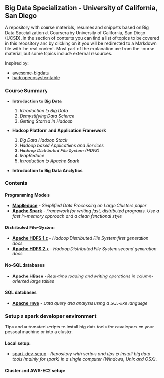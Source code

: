 ## Big Data Specialization - University of California, San Diego

 A repository with course materials, resumes and snippets based on Big Data Specialization at Coursera by University of California, San Diego (UCSD).
 In the section of contents you can find a list of topics to be covered in this repository and by clicking on it you will be redirected to a Markdown file with the real content. Most part of the explanation are from the course material, but some topics include external resources.

Inspired by:
* [awesome-bigdata](https://github.com/onurakpolat/awesome-bigdata)
* [hadoopecosystemtable](http://hadoopecosystemtable.github.io/)


### Course Summary
* __Introduction to Big Data__
  1. *Introduction to Big Data*
  2. *Demystifying Data Science*
  3. *Getting Started in Hadoop*

* __Hadoop Platform and Application Framework__
  1. *Big Data Hadoop Stack*
  2. *Hadoop based Applications and Services*
  3. *Hadoop Distributed File System (HDFS)*
  4. *MapReduce*
  5. *Introduction to Apache Spark*

* __Introduction to Big Data Analytics__


### Contents

#### Programming Models
  * [__MapReduce__](#) - *Simplified Data Processing on Large Clusters paper*
  * [__Apache Spark__](#) - *Framework for writing fast, distributed programs. Use a fast in-memory approach and a clean functional style*

#### Distributed File-System
  * [__Apache HDFS 1.x__](#) - *Hadoop Distributed File System first generation docs*
  * [__Apache HDFS 2.x__](#) - *Hadoop Distributed File System second generation docs*

#### No-SQL databases
  * [__Apache HBase__](#) - *Real-time reading and writing operations in column-oriented large tables*

#### SQL databases
  * [__Apache Hive__](#) - *Data query and analysis using a SQL-like language*


### Setup a spark developer environment

 Tips and automated scripts to install big data tools for developers on your pessoal machine or into a cluster.

#### Local setup:
* [spark-dev-setup](#) - _Repository with scripts and tips to install big data tools (mainly for spark) in a single computer (Windows, Unix and OSX)._

#### Cluster and AWS-EC2 setup:
